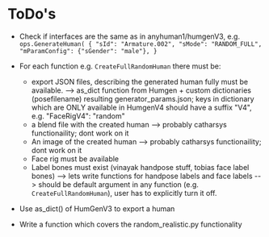 # ToDo's 

- Check if interfaces are the same as in anyhuman1/humgenV3, e.g.
  `ops.GenerateHuman(
              {
                  "sId": "Armature.002",
                  "sMode": "RANDOM_FULL",
                  "mParamConfig": {"sGender": "male"},
              }
              `
- For each function e.g. `CreateFullRandomHuman` there must be:

  - export JSON files, describing the generated human fully must be available. --> as_dict function from Humgen + custom dictionaries (posefilename) resulting generator_params.json; keys in dictionary which are ONLY available in HumgenV4 should have a suffix "V4", e.g. "FaceRigV4": "random"
  - a blend file with the created human --> probably catharsys functionaility; dont work on it
  - An image of the created human --> probably catharsys functionaility; dont work on it
  - Face rig must be available
  - Label bones must exist (vinayak handpose stuff, tobias face label bones) --> lets write functions for handpose labels and face labels --> should be default argument in any function (e.g. `CreateFullRandomHuman`), user has to explicitly turn it off.

- Use as_dict() of HumGenV3 to export a human


- Write a function which covers the random_realistic.py functionality


